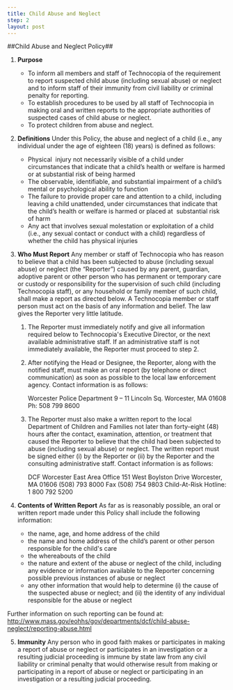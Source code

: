 ```yaml
---
title: Child Abuse and Neglect
step: 2
layout: post
---
```


##Child Abuse and Neglect Policy##

1. **Purpose**	
	- To inform all members and staff of Technocopia of the requirement to report suspected child abuse (including sexual abuse) or neglect and to inform staff of their immunity from civil liability or criminal penalty for reporting.
	- To establish procedures to be used by all staff of Technocopia in making oral and written reports to the appropriate authorities of suspected cases of child abuse or neglect.	 
	- To protect children from abuse and neglect. 

2. **Definitions**
  Under this Policy, the abuse and neglect of a child (i.e., any individual under the age of eighteen (18) years) is defined as follows:	
	- Physical  injury not necessarily visible of a child under circumstances that indicate that a child’s health or welfare is harmed or at substantial risk of being harmed
	- The observable, identifiable, and substantial impairment of a child’s mental or psychological ability to function
	- The failure to provide proper care and attention to a child, including leaving a child unattended, under circumstances that indicate that the child’s health or welfare is harmed or placed at  substantial risk of harm
	- Any act that involves sexual molestation or exploitation of a child (i.e., any sexual contact or conduct with a child) regardless of whether the child has physical injuries 

3. **Who Must Report**
Any member or staff of Technocopia who has reason to believe that a child has been subjected to abuse (including sexual abuse) or neglect (the “Reporter”) caused by any parent, guardian, adoptive parent or other person who has permanent or temporary care or custody or responsibility for the supervision of such child (including Technocopia staff), or any household or family member of such child, shall make a report as directed below. A Technocopia member or staff person must act on the basis of any information and belief. The law gives the Reporter very little latitude.
	1. The Reporter must immediately notify and give all information required below to Technocopia's Executive Director, or the next available administrative staff. If an administrative staff is not immediately available, the Reporter must proceed to step 2. 
	2. After notifying the Head or Designee, the Reporter, along with the notified staff, must make 	an oral report (by telephone or direct communication) as soon as possible to the local law enforcement agency. Contact information is as follows: 
	
		Worcester Police Department
		9 – 11 Lincoln Sq.
		Worcester, MA 01608
		Ph: 508 799 8600	

	3. The Reporter must also make a written report to the local Department of 	Children and Families not later than forty-eight (48) hours after 	the contact, examination, attention, or treatment that caused the Reporter to believe that the child had been subjected to abuse (including sexual abuse) or neglect. The written report must be signed either (i) by the Reporter or (ii) by the Reporter and the consulting administrative staff. Contact information is as follows: 

		DCF Worcester East Area Office
		151 West Boylston Drive
		Worcester, MA 01606
		(508) 793 8000
		Fax (508) 754 9803
		Child-At-Risk Hotline: 1 800 792 5200

4. **Contents of Written Report**
As far as is reasonably possible, an oral or written report made under this Policy shall include the following information:
	- the name, age, and home address of the child 
	- the name and home address of the child’s parent or other person responsible for the child's care	 
	- the whereabouts of the child	 
	- the nature and extent of the abuse or neglect of the child, including any evidence or information available to the Reporter concerning possible previous instances of abuse or neglect 
	- any other information that would help to determine (i) the cause of the suspected abuse or neglect; and (ii) the identity of any individual responsible for the abuse or neglect 
	
Further information on such reporting can be found at:
http://www.mass.gov/eohhs/gov/departments/dcf/child-abuse-neglect/reporting-abuse.html

5. **Immunity**
Any person who in good faith makes or participates in making a report of abuse or neglect or participates in an investigation or a resulting judicial proceeding is immune by state law from any civil liability or criminal penalty that would otherwise result from making or participating in a report of abuse or neglect or participating in an investigation or a resulting judicial proceeding.
